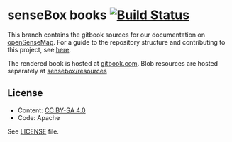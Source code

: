 # senseBox books [![Build Status](https://travis-ci.org/sensebox/books.svg?branch=book_osem)](https://travis-ci.org/sensebox/books)

This branch contains the gitbook sources for our documentation on [openSenseMap](https://opensensemap.org).
For a guide to the repository structure and contributing to this project, see [here](https://github.com/sensebox/books/tree/master/CONTRIBUTING.md).

The rendered book is hosted at [gitbook.com](https://sensebox.gitbooks.io/osem/).
Blob resources are hosted separately at [sensebox/resources](https://github.com/sensebox/resources/)

## License
- Content: [CC BY-SA 4.0](https://creativecommons.org/licenses/by-sa/4.0/)
- Code: Apache

See [LICENSE](https://github.com/sensebox/books/blob/master/LICENSE) file.

